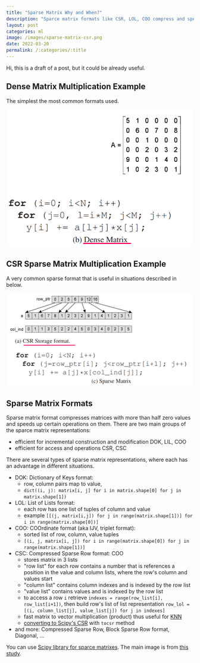 ```yaml
---
title: "Sparse Matrix Why and When?"
description: "Sparce matrix formats like CSR, LOL, COO compress and speed up certain operations on mostly zero matrices"
layout: post
categories: ml
image: /images/sparse-matrix-csr.png
date: 2022-03-20
permalink: /:categories/:title
---
```


Hi, this is a draft of a post, but it could be already useful.

## Dense Matrix Multiplication Example
The simplest the most common formats used.

![Dense matrix multiplication example](../images/sparse-matrix-dense-example.png)


## CSR Sparse Matrix Multiplication Example
A very common sparse format that is useful in situations described in below.

![Compressed Sparce Row sparse matrix matrix multiplication](/images/sparse-matrix-csr.png)


## Sparse Matrix Formats
Sparse matrix format compresses matrices with more than half zero values and speeds up certain operations on them.
There are two main groups of the sparce matrix representations: 
- efficient for incremental construction and modification DOK, LIL, COO
- efficient for access and operations CSR, CSC

There are several types of sparse matrix representations, where each has an advantage in different situations.
- DOK: Dictionary of Keys format:
  - row, column pairs map to value,
  - `dict((i, j): matrix[i, j] for i in matrix.shape[0] for j in matrix.shape[1])`
- LOL: List of Lists format:
  - each row has one list of tuples of column and value
  - example `[[(j, matrix[i,j]) for j in range(matrix.shape[1])] for i in range(matrix.shape[0])]`
- COO: COOrdinate format (aka IJV, triplet format):
  - sorted list of row, column, value tuples
  - `[(i, j, matrix[i, j]) for i in range(matrix.shape[0]) for j in range(matrix.shape[1])]`
- CSC: Compressed Sparse Row format: COO 
    - stores matrix in 3 lists
    - "row list" for each row contains a number that is references a position in the value and column lists, where the row's column and values start
    - "column list" contains column indexes and is indexed by the row list
    - "value list" contains values and is indexed by the row list
    - to access a row `i` retrieve `indexes = range(row_list[i], row_list[i+1])`, then build row's list of list representation `row_lol = [(i, column_list[j], value_list[j]) for j in indexes]`
    - fast matrix to vector multiplication (product) thus useful for [KNN](https://en.wikipedia.org/wiki/K-nearest_neighbors_algorithm)
    - [converting to Scipy's CSR](https://docs.scipy.org/doc/scipy/reference/generated/scipy.sparse.csr_matrix.html) with `tocsr` method
- and more: Compressed Sparse Row, Block Sparse Row format, Diagonal, ...

You can use [Scipy library for sparce matrixes](https://docs.scipy.org/doc/scipy/reference/sparse.html#usage-information).
The main image is from [this study](https://citeseerx.ist.psu.edu/viewdoc/download?doi=10.1.1.140.9761&rep=rep1&type=pdf).

